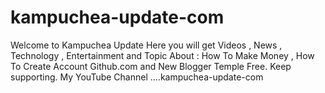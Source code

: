 # kampuchea-update-com
Welcome to Kampuchea Update  Here you will get Videos , News , Technology , Entertainment and Topic About : How To Make Money , How To Create Account Github.com and New Blogger Temple Free. Keep supporting. My YouTube Channel ....kampuchea-update-com
